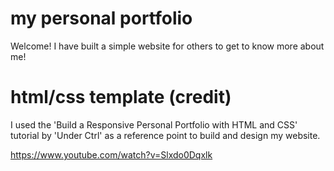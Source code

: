 # my personal portfolio

Welcome! I have built a simple website for others to get to know more about me!

# html/css template (credit)

I used the 'Build a Responsive Personal Portfolio with HTML and CSS' tutorial by 'Under Ctrl' as a reference point to build and design my website.

https://www.youtube.com/watch?v=Slxdo0Dqxlk
